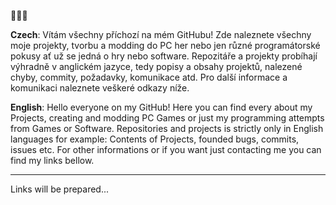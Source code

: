 👋👋👋

**Czech**:
Vítám všechny příchozí na mém GitHubu! Zde naleznete všechny moje projekty, tvorbu a modding do PC her nebo jen různé programátorské pokusy ať už se jedná o hry nebo software. Repozitáře a projekty probíhají výhradně v anglickém jazyce, tedy popisy a obsahy projektů, nalezené chyby, commity, požadavky, komunikace atd. Pro další informace a komunikaci naleznete veškeré odkazy níže.

**English**:
Hello everyone on my GitHub! Here you can find every about my Projects, creating and modding PC Games or just my programming attempts from Games or Software. Repositories and projects is strictly only in English languages for example: Contents of Projects, founded bugs, commits, issues etc. For other informations or if you want just contacting me you can find my links bellow.

---

Links will be prepared...

<!--
**Here are some ideas to get you started:**

🙋‍♀️ A short introduction - what is your organization all about?
🌈 Contribution guidelines - how can the community get involved?
👩‍💻 Useful resources - where can the community find your docs? Is there anything else the community should know?
🍿 Fun facts - what does your team eat for breakfast?
🧙 Remember, you can do mighty things with the power of [Markdown](https://docs.github.com/github/writing-on-github/getting-started-with-writing-and-formatting-on-github/basic-writing-and-formatting-syntax)
-->
